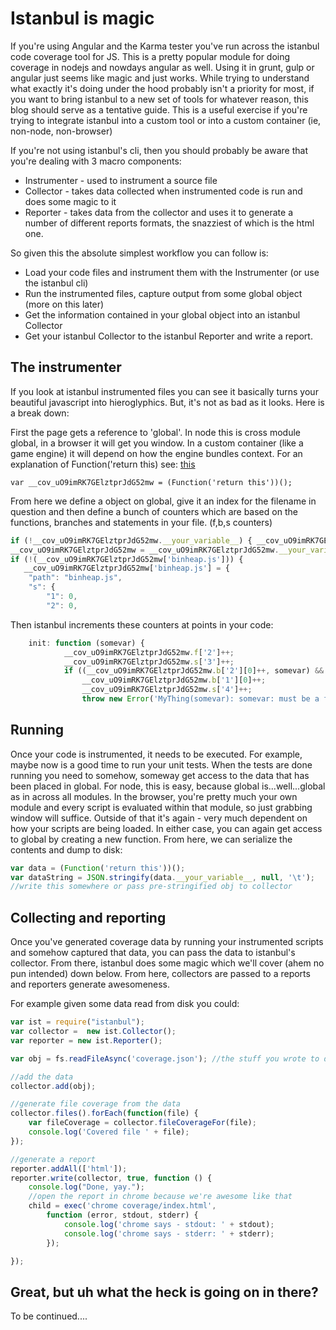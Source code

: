 # Istanbul is magic

If you're using Angular and the Karma tester you've run across the istanbul code coverage tool for JS. This is a pretty popular module for doing coverage in nodejs and nowdays angular as well. Using it in grunt, gulp or angular just seems like magic and just works. While trying to understand what exactly it's doing under the hood probably isn't a priority for most, if you want to bring istanbul to a new set of tools for whatever reason, this blog should serve as a tentative guide. This is a useful exercise if you're trying to integrate istanbul into a custom tool or into a custom container (ie, non-node, non-browser)

If you're not using istanbul's cli, then you should probably be aware that you're dealing with 3 macro components:

* Instrumenter - used to instrument a source file
* Collector - takes data collected when instrumented code is run and does some magic to it
* Reporter - takes data from the collector and uses it to generate a number of different reports formats, the snazziest of which is the html one.

So given this the absolute simplest workflow you can follow is:

* Load your code files and instrument them with the Instrumenter (or use the istanbul cli)
* Run the instrumented files, capture output from some global object (more on this later)
* Get the information contained in your global object into an istanbul Collector
* Get your istanbul Collector to the istanbul Reporter and write a report.

## The instrumenter

If you look at istanbul instrumented files you can see it basically turns your beautiful javascript into hieroglyphics. But, it's not as bad as it looks. Here is a break down:

First the page gets a reference to 'global'. In node this is cross module global, in a browser it will get you window. In a custom container (like a game engine) it will depend on how the engine bundles context. For an explanation of Function('return this) see: [this](http://stackoverflow.com/questions/26015436/why-does-functionreturn-this-return-global)

```
var __cov_uO9imRK7GElztprJdG52mw = (Function('return this'))();
```

From here we define a object on global, give it an index for the filename in question and then define a bunch of counters which are based on the functions, branches and statements in your file. (f,b,s counters)

```javascript
if (!__cov_uO9imRK7GElztprJdG52mw.__your_variable__) { __cov_uO9imRK7GElztprJdG52mw.__your_variable__ = {}; }
__cov_uO9imRK7GElztprJdG52mw = __cov_uO9imRK7GElztprJdG52mw.__your_variable__;
if (!(__cov_uO9imRK7GElztprJdG52mw['binheap.js'])) {
   __cov_uO9imRK7GElztprJdG52mw['binheap.js'] = {
    "path": "binheap.js",
    "s": {
        "1": 0,
        "2": 0,
```

Then istanbul increments these counters at points in your code:

```javascript
    init: function (somevar) {
            __cov_uO9imRK7GElztprJdG52mw.f['2']++;
            __cov_uO9imRK7GElztprJdG52mw.s['3']++;
            if ((__cov_uO9imRK7GElztprJdG52mw.b['2'][0]++, somevar) && (__cov_uO9imRK7GElztprJdG52mw.b['2'][1]++, typeof somevar !== 'function')) {
                __cov_uO9imRK7GElztprJdG52mw.b['1'][0]++;
                __cov_uO9imRK7GElztprJdG52mw.s['4']++;
                throw new Error('MyThing(somevar): somevar: must be a function!');             
```

## Running

Once your code is instrumented, it needs to be executed. For example, maybe now is a good time to run your unit tests. When the tests are done running you need to somehow, someway get access to the data that has been placed in global. For node, this is easy, because global is...well...global as in across all modules. In the browser, you're pretty much your own module and every script is evaluated within that module, so just grabbing window will suffice. Outside of that it's again - very much dependent on how your scripts are being loaded. In either case, you can again get access to global by creating a new function. From here, we can serialize the contents and dump to disk:

```javascript
var data = (Function('return this'))();
var dataString = JSON.stringify(data.__your_variable__, null, '\t');
//write this somewhere or pass pre-stringified obj to collector 
```

## Collecting and reporting

Once you've generated coverage data by running your instrumented scripts and somehow captured that data, you can pass the data to istanbul's collector. From there, istanbul does some magic which we'll cover (ahem no pun intended) down below. From here, collectors are passed to a reports and reporters generate awesomeness.

For example given some data read from disk you could:

```javascript
var ist = require("istanbul");
var collector =  new ist.Collector();
var reporter = new ist.Reporter();

var obj = fs.readFileAsync('coverage.json'); //the stuff you wrote to disk (or multiple files, if you so desire)

//add the data
collector.add(obj);

//generate file coverage from the data
collector.files().forEach(function(file) {
    var fileCoverage = collector.fileCoverageFor(file);
    console.log('Covered file ' + file);
});

//generate a report
reporter.addAll(['html']);
reporter.write(collector, true, function () {
    console.log("Done, yay.");
    //open the report in chrome because we're awesome like that
    child = exec('chrome coverage/index.html',
        function (error, stdout, stderr) {
            console.log('chrome says - stdout: ' + stdout);
            console.log('chrome says - stderr: ' + stderr);
        });

});
```

## Great, but uh what the heck is going on in there?

To be continued....
